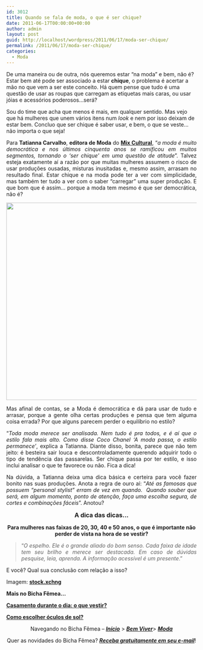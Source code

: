 ```yaml
---
id: 3012
title: Quando se fala de moda, o que é ser chique?
date: 2011-06-17T00:00:00+00:00
author: admin
layout: post
guid: http://localhost/wordpress/2011/06/17/moda-ser-chique/
permalink: /2011/06/17/moda-ser-chique/
categories:
  - Moda
---
```

De uma maneira ou de outra, nós queremos estar “na moda” e bem, não é? Estar bem até pode ser associado a estar **chique**, o problema é acertar a mão no que vem a ser este conceito. Há quem pense que tudo é uma questão de usar as roupas que carregam as etiquetas mais caras, ou usar jóias e acessórios poderosos…será?

Sou do time que acha que menos é mais, em qualquer sentido. Mas vejo que há mulheres que unem vários itens num _look_ e nem por isso deixam de estar bem. Concluo que ser chique é saber usar, e bem, o que se veste…não importa o que seja!

<!--more-->

<p style="text-align: justify;">
  Para <strong>Tatianna Carvalho</strong>, <strong>editora de Moda</strong> do <strong><a href="http://mixdeinformacao.blogspot.com/" target="_blank">Mix Cultural</a></strong>, “<em>a moda é muito democrática e nos últimos cinquenta anos se ramificou em muitos segmentos, tornando o ‘ser chique’ em uma questão de atitude</em>”. Talvez esteja exatamente aí a razão por que muitas mulheres assumem o risco de usar produções ousadas, misturas inusitadas e, mesmo assim, arrasam no resultado final. Estar chique e na moda pode ter a ver com simplicidade, mas também ter tudo a ver com o saber “carregar” uma super produção. E que bom que é assim… porque a moda tem mesmo é que ser democrática, não é?
</p>

<p style="text-align: center;">
  <a href="http://www.trololodemulher.com.br/blog/wp-content/uploads/2011/06/moda.jpg"><img class="alignnone size-full wp-image-6531" title="moda" src="http://www.trololodemulher.com.br/blog/wp-content/uploads/2011/06/moda.jpg" alt="" width="600" height="522" /></a><a href="http://www.trololodemulher.com.br/blog/wp-content/uploads/2011/06/moda.jpg"></a>
</p>

<p style="text-align: justify;">
  Mas afinal de contas, se a Moda é democrática e dá para usar de tudo e arrasar, porque a gente olha certas produções e pensa que tem alguma coisa errada? Por que alguns parecem perder o equilíbrio no estilo?
</p>

<p style="text-align: justify;">
  “<em>Toda moda merece ser analisada. Nem tudo é pra todos, e é aí que o estilo fala mais alto. Como disse Coco Chanel ‘A moda passa, o estilo permanece’</em>, explica a Tatianna. Diante disso, bonita, parece que não tem jeito: é besteira sair louca e descontroladamente querendo adquirir todo o tipo de tendência das passarelas. Ser chique passa por ter estilo, e isso inclui analisar o que te favorece ou não. Fica a dica!
</p>

<p style="text-align: justify;">
  Na dúvida, a Tatianna deixa uma dica básica e certeira para você fazer bonito nas suas produções. Anota a regra de ouro aí: “<em>Até as famosas que possuem “personal stylist” erram de vez em quando.  Quando souber que será, em algum momento, ponto de atenção, faça uma escolha segura, de cortes e combinações fáceis</em>”. Anotou?
</p>

<p style="text-align: center;">
  <strong><span style="font-size: medium;">A dica das dicas…</span></strong>
</p>

<p style="text-align: center;">
  <strong>Para mulheres nas faixas de 20, 30, 40 e 50 anos, o que é importante não perder de vista na hora de se vestir?</strong>
</p>

> <p style="text-align: justify;">
>   “<em>O espelho. Ele é o grande aliado do bom senso. Cada faixa de idade tem seu brilho e merece ser destacada. Em caso de dúvidas pesquise, leia, aprenda. A informação acessível é um presente</em>.”
> </p>

E você? Qual sua conclusão com relação a isso?

Imagem: **<a href="http://www.sxc.hu/" target="_blank">stock.xchng</a>**

**Mais no Bicha Fêmea…**

**[Casamento durante o dia: o que vestir?](http://www.trololodemulher.com.br/2010/07/23/casamento-dia-roupa/)**

**[Como escolher óculos de sol?](http://www.trololodemulher.com.br/2009/10/25/como-escolher-oculos-de-sol/)**

<p style="text-align: center;">
  Navegando no Bicha Fêmea – <strong><em><a href="http://www.trololodemulher.com.br/">Início</a></em></strong> > <a href="http://www.trololodemulher.com.br/bem-viver/"><strong><em>Bem Viver</em></strong></a>> <strong><em><a href="http://www.trololodemulher.com.br/category/do-corpo/moda/">Moda</a></em></strong>
</p>

<p style="text-align: center;">
  Quer as novidades do Bicha Fêmea? <strong><em><a href="http://feedburner.google.com/fb/a/mailverify?uri=blogbichafemea&loc=pt_BR">Receba gratuitamente em seu e-mail</a></em></strong>!
</p>